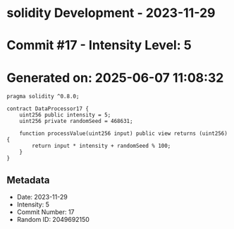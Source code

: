 ﻿# solidity Development - 2023-11-29
# Commit #17 - Intensity Level: 5
# Generated on: 2025-06-07 11:08:32
```solidity
pragma solidity ^0.8.0;

contract DataProcessor17 {
    uint256 public intensity = 5;
    uint256 private randomSeed = 468631;

    function processValue(uint256 input) public view returns (uint256) {
        return input * intensity + randomSeed % 100;
    }
}
```
## Metadata
- Date: 2023-11-29
- Intensity: 5
- Commit Number: 17
- Random ID: 2049692150
